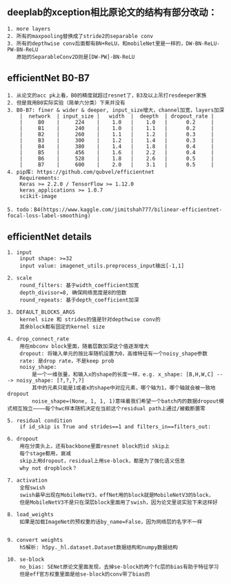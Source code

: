 ## deeplab的xception相比原论文的结构有部分改动：
    1. more layers
    2. 所有的maxpooling替换成了stride2的separable conv
    3. 所有的depthwise conv后面都有BN+ReLU，和mobileNet里是一样的，DW-BN-ReLU-PW-BN-ReLU
       原始的SeparableConv2D则是[DW-PW]-BN-ReLU



## efficientNet B0-B7
    1. 从论文的acc pk上看，B0的精度就超过resnet了，B3及以上吊打resdeeper家族
    2. 但是我用B0实际实验（简单六分类）下来并没有
    3. B0-B7: finer & wider & deeper, input_size增大，channel加宽，layers加深
        |  network  | input_size |   width  |  deepth  | dropout_rate |
        |     B0    |     224    |    1.0   |    1.0   |      0.2     |
        |     B1    |     240    |    1.0   |    1.1   |      0.2     | 
        |     B2    |     260    |    1.1   |    1.2   |      0.3     | 
        |     B3    |     300    |    1.2   |    1.4   |      0.3     |
        |     B4    |     380    |    1.4   |    1.8   |      0.4     |
        |     B5    |     456    |    1.6   |    2.2   |      0.4     | 
        |     B6    |     528    |    1.8   |    2.6   |      0.5     |
        |     B7    |     600    |    2.0   |    3.1   |      0.5     |
    4. pip库: https://github.com/qubvel/efficientnet
        Requirements: 
        Keras >= 2.2.0 / TensorFlow >= 1.12.0
        keras_applications >= 1.0.7
        scikit-image

    5. todo：B4(https://www.kaggle.com/jimitshah777/bilinear-efficientnet-focal-loss-label-smoothing)


## efficientNet details
    1. input 
        input shape: >=32
        input value: imagenet_utils.preprocess_input输出[-1,1]

    2. scale
        round_filters: 基于width_coefficient加宽
        depth_divisor=8, 确保网络宽度是8的倍数
        round_repeats: 基于depth_coefficient加深

    3. DEFAULT_BLOCKS_ARGS
        kernel size 和 strides的值是针对depthwise conv的
        其余block都有固定的kernel size

    4. drop_connect_rate
        用在mbconv block里面，随着层数加深这个值逐渐增大
        dropout: 将输入单元的按比率随机设置为0，高维特征有一个noisy_shape参数
        rate: 是drop rate，不是keep prob
        noisy_shape: 
            是一个一维张量，和输入x的shape的长度一样，e.g. x_shape: [B,H,W,C] ---> noisy_shape: [?,?,?,?]
            其中的元素只能是1或者x的shape中对应元素，哪个轴为1，哪个轴就会被一致地dropout
            noise_shape=(None, 1, 1, 1)意味着我们希望一个batch内的数据dropout模式相互独立————每个hwc样本随机决定在当前这个residual path上通过/被截断置零

    5. residual condition
        if id_skip is True and strides==1 and filters_in==filters_out:

    6. dropout
        用在分类头上，还有backbone里面resnet block的id skip上
        每个stage都用，衰减
        skip上用dropout，residual上用se-block，都是为了强化语义信息
        why not dropblock？

    7. activation
        全程swish
        swish最早出现在MobileNetV3，effNet用的block就是MobileNetV3的block，
        但是MobileNetV3不是只在深层block里面用了swish，因为论文里说实验下来这样好

    8. load_weights
        如果是加载ImageNet的预权重的话by_name=False，因为网络层的名字不一样


    9. convert weights
        h5解析: h5py._hl.dataset.Dataset数据结构和numpy数据结构

    10. se-block
        no_bias: SENet原论文里面发现，去掉se-block的两个fc层的bias有助于特征学习
        但是eff官方权重里面是给se-block的conv带了bias的








